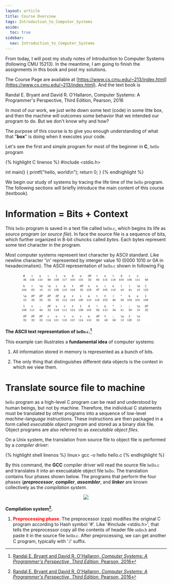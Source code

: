 ```yaml
---
layout: article
title: Course Overview
tags: Introduction_to_Computer_Systems
aside:
  toc: true
sidebar:
  nav: Introduction_to_Computer_Systems
---
```


From today, I will post my study notes of Introduction to Computer Systems (following CMU 15213). In the meantime, I am going to finish the assignments in this book and post my solutions.

<!--more-->

The Course Page are available at [https://www.cs.cmu.edu/~213/index.html](https://www.cs.cmu.edu/~213/index.html). And the text book is 	

Randal E. Bryant and David R. O'Hallaron,
Computer Systems: A Programmer's Perspective, Third Edition, Pearson, 2016

In most of our work, we just write down some text (code) in some litte box, and then the machine will outcomes some behavior that we intended our program to do. But we don't know why and how?

The purpose of this course is to give you enough  understanding of what that "<b>box</b>" is doing when it executes your code.

Let's see the first and simple program for most of the beginner in <b>C</b>, <font face="monaco">hello</font> program

{% highlight C linenos %}
#include <stdio.h>

int main()
{
    printf("hello, world\n");
    return 0;
}
{% endhighlight %}

We begin our study of systems by tracing the life time of the <font face="monaco">hello</font> program. The following sections will briefly introduce the main content of this course (textbook).

# Information = Bits + Context

This <font face="monaco">hello</font> program is saved in a text file called <font face="monaco">hello.c</font>, which begins its life as <i>source program</i> (or <i>source file</i>). In face the source file is a sequence of bits, which further organized in 8-bit chuncks called <i>bytes</i>. Each bytes represent some text character in the program. 

Most computer systems represent text character by ASCII standard. Like newline character '\\n' represented by interger value 10 (0000 1010 or 0A in hexadecimalism). The ASCII representation of <font face="monaco">hello.c</font> shown in following Fig 

<p align="center">
    <img src="/post_image/Introduction_to_Computer_Systems/ASCII_hello.PNG" width="80%">
</p>

__The ASCII text representation of <font face="monaco">hello.c</font>.[^1]__

This example can illustrates a <b>fundamental idea</b> of computer systems: 

1. All information stored in memory is represented as a bunch of bits. 

2. The only thing that distinguishes different data objects is the context in which
we view them.

# Translate source file to machine

<font face="monaco">hello</font> program as a high-level C program can be read and understood by human beings, but not by machine. Therefore, the individual C statements must be translated by other programs into a sequence of low-level <i>machine-language</i> instructions. These instructions are then packaged in a form called <i>executable object program</i> and stored as a  binary disk file. Object programs are also referred to as <i>executable object files</i>.

On a Unix system, the translation from source file to object file is performed by a <i>compiler driver</i>:

{% highlight shell linenos %}
linux> gcc -o hello hello.c
{% endhighlight %}

By this command, the <b>GCC</b> compiler driver will read the source file <font face="monaco">hello.c</font> and translates it into an execuatable object file <font face="monaco">hello</font>. The translation contains four phases shown below. The programs that perform the four phases (<i><b>preprocessor</b></i>, <i><b>compiler</b></i>, <i><b>assembler</b></i>, and <i><b>linker</b></i> are known collectively as the <i>compilation system</i>.

<p align="center">
    <img src="Wu-Haonan.github.io/post_image/Introduction_to_Computer_Systems/compilation_system.PNG" width="80%">
</p>

__Compilation system[^1].__

1. <font color=red><b>Preprocessing phase</b></font>. The preprocessor (cpp) modifies the original C program according to Hash symbol '#'. Like '#include \<stdio.h\>', that tells the preprocessor copy all the contents of header file <font face='monaco'>stdio.h</font> and paste it in the source file <font face='monaco'>hello.c</font>. After preprocessing, we can get another C program, typically with '.i' suffix. 

[^1]: [Randal E. Bryant and David R. O'Hallaron, <i>Computer Systems: A Programmer's Perspective, Third Edition</i>, Pearson, 2016](https://csapp.cs.cmu.edu/)





